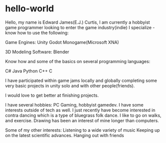# hello-world
Hello, my name is Edward James(E.J.) Curtis, I am currently a hobbyist game programmer looking to enter the game industry(indie)
I specialize - know how to use the following:

Game Engines:
Unity
Godot
Monogame(Microsoft XNA)

3D Modeling Software:
Blender

Know how and some of the basics on several programming languages:

C#
Java
Python
C++
C

I have participated within game jams locally and globally completing some very basic projects in unity solo and with other people(friends).

I would love to get better at finishing projects.

I have several hobbies: PC Gaming, hobbyist gamedev. I have some interests outside of tech as well. I just recently have become interested in contra dancing which is a type of bluegrass folk dance. I like to go on walks, and exercise. 
Drawing has been an interest of mine longer than computers.

Some of my other interests:
Listening to a wide variety of music
Keeping up on the latest scientific advances.
Hanging out with friends

